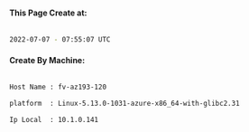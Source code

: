 
   
#### This Page Create at:

```bash

2022-07-07 - 07:55:07 UTC

```

#### Create By Machine:

```bash

Host Name : fv-az193-120

platform  : Linux-5.13.0-1031-azure-x86_64-with-glibc2.31

Ip Local  : 10.1.0.141

```

